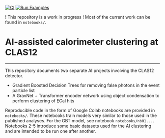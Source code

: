 [![CI](https://github.com/Gregtom3/vossen_ecal_ai/actions/workflows/ci.yml/badge.svg)](https://github.com/Gregtom3/vossen_ecal_ai/actions/workflows/ci.yml)
[![Run Examples](https://github.com/Gregtom3/vossen_ecal_ai/actions/workflows/run-examples.yml/badge.svg)](https://github.com/Gregtom3/vossen_ecal_ai/actions/workflows/run-examples.yml)

! This repository is a work in progress ! Most of the current work can be found in `notebooks/`.

# AI-assisted calorimeter clustering at CLAS12

---

This repository documents two separate AI projects involving the CLAS12 detector.

  - Gradient Boosted Decision Trees for removing false photons in the event particle list
  - A GravNet + Transformer encoder network using object condensation to perform clustering of ECal hits

Reproducible code in the form of Google Colab notebooks are provided in `notebooks/`. These notebooks train models very similar to those used in the published analyses. For the GBT model, see notebook `notebooks/nb01...`. Notebooks 2-5 introduce some basic datasets used for the AI clustering and are intended to be run one after another. 


